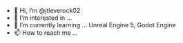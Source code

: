 - 👋 Hi, I’m @jtleverock02
- 👀 I’m interested in ...
- 🌱 I’m currently learning ... Unreal Engine 5, Godot Engine
- 📫 How to reach me ...

<!---
Saeran11/Saeran11 is a ✨ special ✨ repository because its `README.md` (this file) appears on your GitHub profile.
You can click the Preview link to take a look at your changes.
--->
